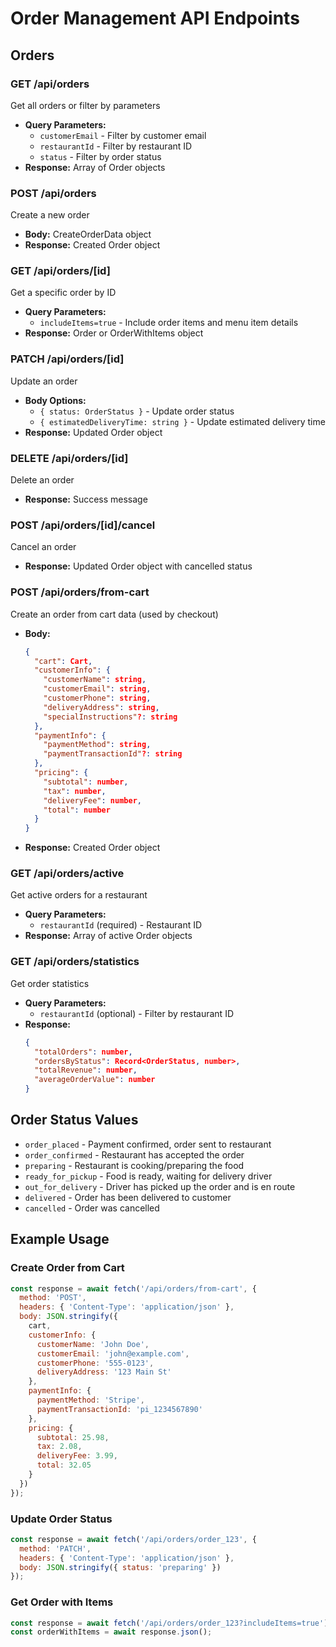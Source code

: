 # Order Management API Endpoints

## Orders

### GET /api/orders
Get all orders or filter by parameters
- **Query Parameters:**
  - `customerEmail` - Filter by customer email
  - `restaurantId` - Filter by restaurant ID
  - `status` - Filter by order status
- **Response:** Array of Order objects

### POST /api/orders
Create a new order
- **Body:** CreateOrderData object
- **Response:** Created Order object

### GET /api/orders/[id]
Get a specific order by ID
- **Query Parameters:**
  - `includeItems=true` - Include order items and menu item details
- **Response:** Order or OrderWithItems object

### PATCH /api/orders/[id]
Update an order
- **Body Options:**
  - `{ status: OrderStatus }` - Update order status
  - `{ estimatedDeliveryTime: string }` - Update estimated delivery time
- **Response:** Updated Order object

### DELETE /api/orders/[id]
Delete an order
- **Response:** Success message

### POST /api/orders/[id]/cancel
Cancel an order
- **Response:** Updated Order object with cancelled status

### POST /api/orders/from-cart
Create an order from cart data (used by checkout)
- **Body:**
  ```json
  {
    "cart": Cart,
    "customerInfo": {
      "customerName": string,
      "customerEmail": string,
      "customerPhone": string,
      "deliveryAddress": string,
      "specialInstructions"?: string
    },
    "paymentInfo": {
      "paymentMethod": string,
      "paymentTransactionId"?: string
    },
    "pricing": {
      "subtotal": number,
      "tax": number,
      "deliveryFee": number,
      "total": number
    }
  }
  ```
- **Response:** Created Order object

### GET /api/orders/active
Get active orders for a restaurant
- **Query Parameters:**
  - `restaurantId` (required) - Restaurant ID
- **Response:** Array of active Order objects

### GET /api/orders/statistics
Get order statistics
- **Query Parameters:**
  - `restaurantId` (optional) - Filter by restaurant ID
- **Response:**
  ```json
  {
    "totalOrders": number,
    "ordersByStatus": Record<OrderStatus, number>,
    "totalRevenue": number,
    "averageOrderValue": number
  }
  ```

## Order Status Values
- `order_placed` - Payment confirmed, order sent to restaurant
- `order_confirmed` - Restaurant has accepted the order
- `preparing` - Restaurant is cooking/preparing the food
- `ready_for_pickup` - Food is ready, waiting for delivery driver
- `out_for_delivery` - Driver has picked up the order and is en route
- `delivered` - Order has been delivered to customer
- `cancelled` - Order was cancelled

## Example Usage

### Create Order from Cart
```javascript
const response = await fetch('/api/orders/from-cart', {
  method: 'POST',
  headers: { 'Content-Type': 'application/json' },
  body: JSON.stringify({
    cart,
    customerInfo: {
      customerName: 'John Doe',
      customerEmail: 'john@example.com',
      customerPhone: '555-0123',
      deliveryAddress: '123 Main St'
    },
    paymentInfo: {
      paymentMethod: 'Stripe',
      paymentTransactionId: 'pi_1234567890'
    },
    pricing: {
      subtotal: 25.98,
      tax: 2.08,
      deliveryFee: 3.99,
      total: 32.05
    }
  })
});
```

### Update Order Status
```javascript
const response = await fetch('/api/orders/order_123', {
  method: 'PATCH',
  headers: { 'Content-Type': 'application/json' },
  body: JSON.stringify({ status: 'preparing' })
});
```

### Get Order with Items
```javascript
const response = await fetch('/api/orders/order_123?includeItems=true');
const orderWithItems = await response.json();
```